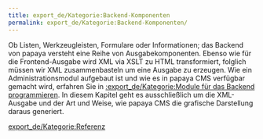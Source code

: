 ```yaml
---
title: export_de/Kategorie:Backend-Komponenten
permalink: export_de/Kategorie:Backend-Komponenten/
---
```


Ob Listen, Werkzeugleisten, Formulare oder Informationen; das Backend von papaya versteht eine Reihe von Ausgabekomponenten. Ebenso wie für die Frontend-Ausgabe wird XML via XSLT zu HTML transformiert, folglich müssen wir XML zusammenbasteln um eine Ausgabe zu erzeugen. Wie ein Administrationsmodul aufgebaut ist und wie es in papaya CMS verfügbar gemacht wird, erfahren Sie in [:export_de/Kategorie:Module für das Backend programmieren](/:export_de/Kategorie:Module_für_das_Backend_programmieren ). In diesem Kapitel geht es ausschließlich um die XML-Ausgabe und der Art und Weise, wie papaya CMS die grafische Darstellung daraus generiert.

[export_de/Kategorie:Referenz](export_de/Kategorie:Referenz )